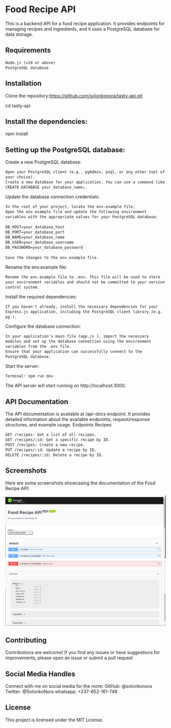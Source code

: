 # Food Recipe API

This is a backend API for a food recipe application. It provides endpoints for managing recipes and ingredients, and it uses a PostgreSQL database for data storage.
## Requirements
    Node.js (v18 or above)
    PostgreSQL database

## Installation

Clone the repository:https://github.com/solonkonora/tasty-api.git

cd tasty-api

## Install the dependencies:

npm install

## Setting up the PostgreSQL database:

Create a new PostgreSQL database:

    Open your PostgreSQL client (e.g., pgAdmin, psql, or any other tool of your choice).
    Create a new database for your application. You can use a command like CREATE DATABASE your_database_name;.

Update the database connection credentials:

    In the root of your project, locate the env.example file.
    Open the env.example file and update the following environment variables with the appropriate values for your PostgreSQL database:

    DB_HOST=your_database_host
    DB_PORT=your_database_port
    DB_NAME=your_database_name
    DB_USER=your_database_username
    DB_PASSWORD=your_database_password

    Save the changes to the env.example file.

Rename the env.example file:

    Rename the env.example file to .env. This file will be used to store your environment variables and should not be committed to your version control system.

Install the required dependencies:

    If you haven't already, install the necessary dependencies for your Express.js application, including the PostgreSQL client library (e.g. pg ).

Configure the database connection:

    In your application's main file (app.js ), import the necessary modules and set up the database connection using the environment variables from the .env file.
    Ensure that your application can successfully connect to the PostgreSQL database.

Start the server:

    Terminal: npm run dev

The API server will start running on http://localhost:3000.

## API Documentation

The API documentation is available at /api-docs endpoint. It provides detailed information about the available endpoints, request/response structures, and example usage.
Endpoints
Recipes

    GET /recipes: Get a list of all recipes.
    GET /recipes/:id: Get a specific recipe by ID.
    POST /recipes: Create a new recipe.
    PUT /recipes/:id: Update a recipe by ID.
    DELETE /recipes/:id: Delete a recipe by ID.

## Screenshots

Here are some screenshots showcasing the documentation of the Food Recipe API:

![View of the API documented on the Swagger-UI](./images/first.png)
![View of the Schemas](./images/second.png)

## Contributing 
Contributions are welcome! If you find any issues or have suggestions for improvements, please open an issue or submit a pull request

## Social Media Handles

Connect with me on social media for the more:
    GitHub: @solonkonora
    Twitter: @SolonkoNora
    whatsapp: +237-652-161-749

## License
This project is licensed under the MIT License.